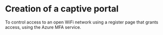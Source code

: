 # Creation of a captive portal
To control access to an open WiFi network using a register page that grants access, using the Azure MFA service.
